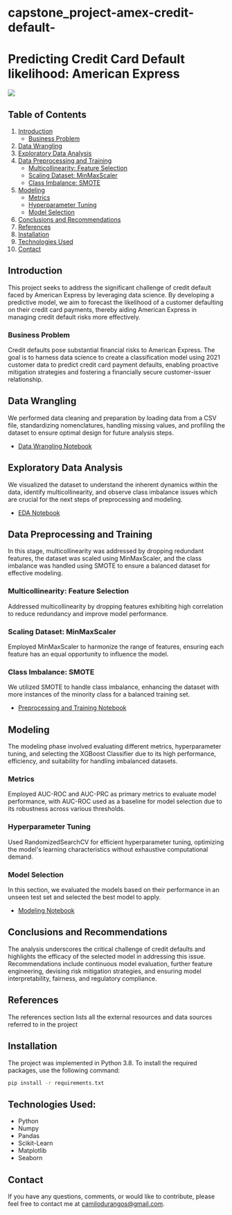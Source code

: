 # capstone_project-amex-credit-default-
# Predicting Credit Card Default likelihood: American Express
[![](https://img.shields.io/badge/Python-3.8-blue)](#) 

## Table of Contents
1. [Introduction](#introduction)
    - [Business Problem](#business-problem)
2. [Data Wrangling](#data-wrangling)
3. [Exploratory Data Analysis](#exploratory-data-analysis)
4. [Data Preprocessing and Training](#data-preprocessing-and-training)
    - [Multicollinearity: Feature Selection](#multicollinearity-feature-selection)
    - [Scaling Dataset: MinMaxScaler](#scaling-dataset-minmaxscaler)
    - [Class Imbalance: SMOTE](#class-imbalance-smote)
5. [Modeling](#modeling)
    - [Metrics](#metrics)
    - [Hyperparameter Tuning](#hyperparameter-tuning)
    - [Model Selection](#model-selection)
6. [Conclusions and Recommendations](#conclusions-and-recommendations)
7. [References](#references)
8. [Installation](#installation)
9. [Technologies Used](#technologies-used)
10. [Contact](#contact)

## Introduction
This project seeks to address the significant challenge of credit default faced by American Express by leveraging data science. By developing a predictive model, we aim to forecast the likelihood of a customer defaulting on their credit card payments, thereby aiding American Express in managing credit default risks more effectively.

### Business Problem
Credit defaults pose substantial financial risks to American Express. The goal is to harness data science to create a classification model using 2021 customer data to predict credit card payment defaults, enabling proactive mitigation strategies and fostering a financially secure customer-issuer relationship.

## Data Wrangling
We performed data cleaning and preparation by loading data from a CSV file, standardizing nomenclatures, handling missing values, and profiling the dataset to ensure optimal design for future analysis steps.
- [Data Wrangling Notebook](data/notebooks/data_wrangling_2capstone.ipynb)

## Exploratory Data Analysis
We visualized the dataset to understand the inherent dynamics within the data, identify multicollinearity, and observe class imbalance issues which are crucial for the next steps of preprocessing and modeling.
- [EDA Notebook](data/notebooks/eda_amex_project.ipynb)

## Data Preprocessing and Training
In this stage, multicollinearity was addressed by dropping redundant features, the dataset was scaled using MinMaxScaler, and the class imbalance was handled using SMOTE to ensure a balanced dataset for effective modeling.

### Multicollinearity: Feature Selection
Addressed multicollinearity by dropping features exhibiting high correlation to reduce redundancy and improve model performance.

### Scaling Dataset: MinMaxScaler
Employed MinMaxScaler to harmonize the range of features, ensuring each feature has an equal opportunity to influence the model.

### Class Imbalance: SMOTE
We utilized SMOTE to handle class imbalance, enhancing the dataset with more instances of the minority class for a balanced training set.
- [Preprocessing and Training Notebook](notebooks/preprocessing_amex.ipynb)

## Modeling
The modeling phase involved evaluating different metrics, hyperparameter tuning, and selecting the XGBoost Classifier due to its high performance, efficiency, and suitability for handling imbalanced datasets.

### Metrics
Employed AUC-ROC and AUC-PRC as primary metrics to evaluate model performance, with AUC-ROC used as a baseline for model selection due to its robustness across various thresholds.

### Hyperparameter Tuning
Used RandomizedSearchCV for efficient hyperparameter tuning, optimizing the model's learning characteristics without exhaustive computational demand.

### Model Selection
In this section, we evaluated the models based on their performance in an unseen test set and selected the best model to apply. 
- [Modeling Notebook](notebooks/modeling_amex.ipynb)

## Conclusions and Recommendations
The analysis underscores the critical challenge of credit defaults and highlights the efficacy of the selected model in addressing this issue. Recommendations include continuous model evaluation, further feature engineering, devising risk mitigation strategies, and ensuring model interpretability, fairness, and regulatory compliance.

## References
The references section lists all the external resources and data sources referred to in the project

## Installation
The project was implemented in Python 3.8. To install the required packages, use the following command:
```bash
pip install -r requirements.txt
```
## Technologies Used:
- Python
- Numpy
- Pandas
- Scikit-Learn
- Matplotlib
- Seaborn

## Contact
If you have any questions, comments, or would like to contribute, please feel free to contact me at camilodurangos@gmail.com.

